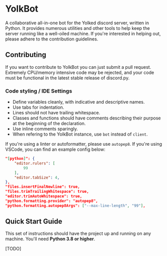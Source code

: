 # YolkBot
A collaborative all-in-one bot for the Yolked discord server, written in Python.  It provides numerous utilities and other tools to help keep the server running like a well-oiled machine. If you're interested in helping out, please adhere to the contribution guidelines.

## Contributing
If you want to contribute to YolkBot you can just submit a pull request. Extremely CPU/memory intensive code may be rejected, and your code must be functional in the latest stable release of discord.py.
### Code styling / IDE Settings
- Define variables cleanly, with indicative and descriptive names.
- Use tabs for indentation.
- Lines should not have trailing whitespace.
- Classes and functions should have comments describing their purpose at the beginning of the declaration.
- Use inline comments sparingly.
- When refering to the YolkBot instance, use `bot` instead of `client`.

If you're using a linter or autoformatter, please use `autopep8`. If you're using VSCode, you can find an example config below:
```json
"[python]": {
    "editor.rulers": [
        99
    ],
    "editor.tabSize": 4,
},
"files.insertFinalNewline": true,
"files.trimTrailingWhitespace": true,
"editor.trimAutoWhitespace": true,
"python.formatting.provider": "autopep8",
"python.formatting.autopep8Args": ["--max-line-length", "99"],
```

## Quick Start Guide
This set of instructions should have the project up and running on any machine. You'll need **Python 3.8 or higher**.

[TODO]
